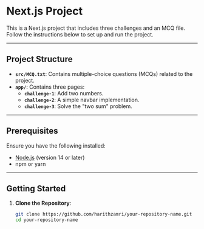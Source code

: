 # Next.js Project

This is a Next.js project that includes three challenges and an MCQ file. Follow the instructions below to set up and run the project.

---

## **Project Structure**

- **`src/MCQ.txt`**: Contains multiple-choice questions (MCQs) related to the project.
- **`app/`**: Contains three pages:
  - **`challenge-1`**: Add two numbers.
  - **`challenge-2`**: A simple navbar implementation.
  - **`challenge-3`**: Solve the "two sum" problem.

---

## **Prerequisites**

Ensure you have the following installed:

- [Node.js](https://nodejs.org/) (version 14 or later)
- npm or yarn

---

## **Getting Started**

1. **Clone the Repository**:
   ```bash
   git clone https://github.com/harithzamri/your-repository-name.git
   cd your-repository-name
   ```

